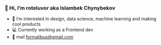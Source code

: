 ### 👋 Hi, I’m roteluvor aka Islambek Chynybekov
- 👀 I’m interested in design, data science, machine learning and making cool products
- 💻 Currently working as a Frontend dev
- 💌 mail formalibus@gmail.com
<!---
luvor/luvor is a ✨ special ✨ repository because its `README.md` (this file) appears on your GitHub profile.
You can click the Preview link to take a look at your changes.
--->
